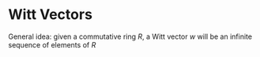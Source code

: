 # Witt Vectors

General idea: given a commutative ring $R$, a Witt vector $w$ will be an infinite sequence of elements of $R$